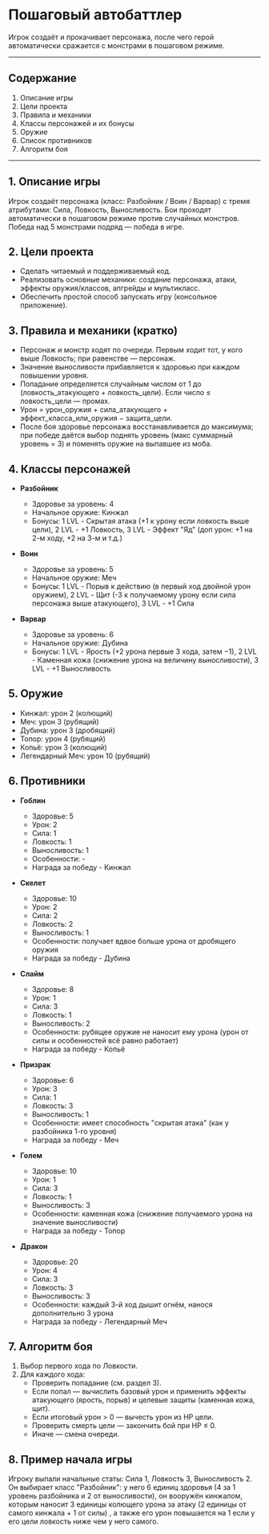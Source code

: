# Пошаговый автобаттлер

Игрок создаёт и прокачивает персонажа, после чего герой автоматически сражается с монстрами в пошаговом режиме.

---

## Содержание

1. Описание игры
2. Цели проекта
3. Правила и механики
4. Классы персонажей и их бонусы
5. Оружие
6. Список противников
7. Алгоритм боя

---

## 1. Описание игры

Игрок создаёт персонажа (класс: Разбойник / Воин / Варвар) с тремя атрибутами: Сила, Ловкость, Выносливость. Бои проходят автоматически в пошаговом режиме против случайных монстров. Победа над 5 монстрами подряд — победа в игре.

## 2. Цели проекта

- Сделать читаемый и поддерживаемый код.
- Реализовать основные механики: создание персонажа, атаки, эффекты оружия/классов, апгрейды и мультикласс.
- Обеспечить простой способ запускать игру (консольное приложение).

## 3. Правила и механики (кратко)

- Персонаж и монстр ходят по очереди. Первым ходит тот, у кого выше Ловкость; при равенстве — персонаж.
- Значение выносливости прибавляется к здоровью при каждом повышении уровня.
- Попадание определяется случайным числом от 1 до (ловкость_атакующего + ловкость_цели). Если число ≤ ловкость_цели — промах.
- Урон = урон_оружия + сила_атакующего + эффект_класса_или_оружия − защита_цели.
- После боя здоровье персонажа восстанавливается до максимума; при победе даётся выбор поднять уровень (макс суммарный уровень = 3) и поменять оружие на выпавшее из моба.

## 4. Классы персонажей

- **Разбойник**
  - Здоровье за уровень: 4
  - Начальное оружие: Кинжал
  - Бонусы: 
		1 LVL - Скрытая атака (+1 к урону если ловкость выше цели), 
		2 LVL - +1 Ловкость, 
		3 LVL - Эффект "Яд" (доп урон: +1 на 2-м ходу, +2 на 3-м и т.д.)

- **Воин**
  - Здоровье за уровень: 5
  - Начальное оружие: Меч
  - Бонусы:
		1 LVL - Порыв к действию (в первый ход двойной урон оружием),
		2 LVL - Щит (-3 к получаемому урону если сила персонажа выше атакующего),
		3 LVL - +1 Сила

- **Варвар**
  - Здоровье за уровень: 6
  - Начальное оружие: Дубина
  - Бонусы:
		1 LVL - Ярость (+2 урона первые 3 хода, затем −1),
		2 LVL - Каменная кожа (снижение урона на величину выносливости),
		3 LVL - +1 Выносливость

## 5. Оружие

- Кинжал: урон 2 (колющий)
- Меч: урон 3 (рубящий)
- Дубина: урон 3 (дробящий)
- Топор: урон 4 (рубящий)
- Копьё: урон 3 (колющий)
- Легендарный Меч: урон 10 (рубящий)

## 6. Противники

- **Гоблин**
   - Здоровье: 5
   - Урон: 2
   - Сила: 1
   - Ловкость: 1
   - Выносливость: 1
   - Особенности: -
   - Награда за победу - Кинжал

- **Скелет**
   - Здоровье: 10
   - Урон: 2
   - Сила: 2
   - Ловкость: 2
   - Выносливость: 1
   - Особенности: получает вдвое больше урона от дробящего оружия
   - Награда за победу - Дубина

- **Слайм**
   - Здоровье: 8
   - Урон: 1
   - Сила: 3
   - Ловкость: 1
   - Выносливость: 2
   - Особенности: рубящее оружие не наносит ему урона (урон от силы и особенностей всё равно работает)
   - Награда за победу - Копьё

- **Призрак**
   - Здоровье: 6
   - Урон: 3
   - Сила: 1
   - Ловкость: 3
   - Выносливость: 1
   - Особенности: имеет способность "скрытая атака" (как у разбойника 1-го уровня)
   - Награда за победу - Меч

- **Голем**
   - Здоровье: 10
   - Урон: 1
   - Сила: 3
   - Ловкость: 1
   - Выносливость: 3
   - Особенности: каменная кожа (снижение получаемого урона на значение выносливости)
   - Награда за победу - Топор

- **Дракон**
   - Здоровье: 20
   - Урон: 4
   - Сила: 3
   - Ловкость: 3
   - Выносливость: 3
   - Особенности: каждый 3-й ход дышит огнём, нанося дополнительно 3 урона
   - Награда за победу - Легендарный Меч

## 7. Алгоритм боя

1. Выбор первого хода по Ловкости.
2. Для каждого хода:
   - Проверить попадание (см. раздел 3).
   - Если попал — вычислить базовый урон и применить эффекты атакующего (ярость, порыв) и целевые защиты (каменная кожа, щит).
   - Если итоговый урон > 0 — вычесть урон из HP цели.
   - Проверить смерть цели — закончить бой при HP ≤ 0.
   - Иначе — смена очереди.
   
## 8. Пример начала игры
Игроку выпали начальные статы: Сила 1, Ловкость 3, Выносливость 2. Он выбирает класс "Разбойник": у 
него 6 единиц здоровья (4 за 1 уровень разбойника и 2 от выносливости), он вооружён кинжалом, которым 
наносит 3 единицы колющего урона за атаку (2 единицы от самого кинжала + 1 от силы) , а также его урон 
повышается на 1 если у его цели ловкость ниже чем у него самого. 